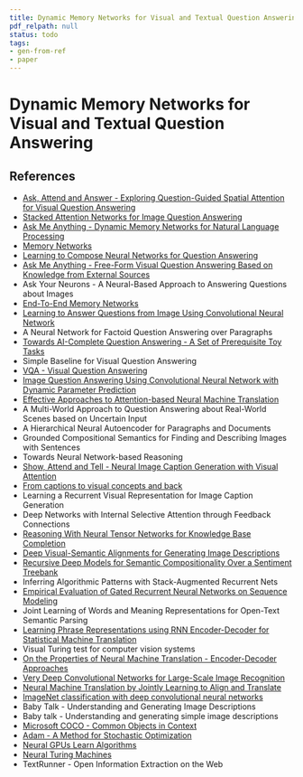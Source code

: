 ```yaml
---
title: Dynamic Memory Networks for Visual and Textual Question Answering
pdf_relpath: null
status: todo
tags:
- gen-from-ref
- paper
---
```


# Dynamic Memory Networks for Visual and Textual Question Answering

## References

- [Ask, Attend and Answer - Exploring Question-Guided Spatial Attention for Visual Question Answering](./ask-attend-and-answer-exploring-question-guided-spatial-attention-for-visual-question-answering.md)
- [Stacked Attention Networks for Image Question Answering](./stacked-attention-networks-for-image-question-answering.md)
- [Ask Me Anything - Dynamic Memory Networks for Natural Language Processing](./ask-me-anything-dynamic-memory-networks-for-natural-language-processing.md)
- [Memory Networks](./memory-networks.md)
- [Learning to Compose Neural Networks for Question Answering](./learning-to-compose-neural-networks-for-question-answering.md)
- [Ask Me Anything - Free-Form Visual Question Answering Based on Knowledge from External Sources](./ask-me-anything-free-form-visual-question-answering-based-on-knowledge-from-external-sources.md)
- Ask Your Neurons - A Neural-Based Approach to Answering Questions about Images
- [End-To-End Memory Networks](./end-to-end-memory-networks.md)
- [Learning to Answer Questions from Image Using Convolutional Neural Network](./learning-to-answer-questions-from-image-using-convolutional-neural-network.md)
- A Neural Network for Factoid Question Answering over Paragraphs
- [Towards AI-Complete Question Answering - A Set of Prerequisite Toy Tasks](./towards-ai-complete-question-answering-a-set-of-prerequisite-toy-tasks.md)
- Simple Baseline for Visual Question Answering
- [VQA - Visual Question Answering](./vqa-visual-question-answering.md)
- [Image Question Answering Using Convolutional Neural Network with Dynamic Parameter Prediction](./image-question-answering-using-convolutional-neural-network-with-dynamic-parameter-prediction.md)
- [Effective Approaches to Attention-based Neural Machine Translation](./effective-approaches-to-attention-based-neural-machine-translation.md)
- A Multi-World Approach to Question Answering about Real-World Scenes based on Uncertain Input
- A Hierarchical Neural Autoencoder for Paragraphs and Documents
- Grounded Compositional Semantics for Finding and Describing Images with Sentences
- Towards Neural Network-based Reasoning
- [Show, Attend and Tell - Neural Image Caption Generation with Visual Attention](./show-attend-and-tell-neural-image-caption-generation-with-visual-attention.md)
- [From captions to visual concepts and back](./from-captions-to-visual-concepts-and-back.md)
- Learning a Recurrent Visual Representation for Image Caption Generation
- Deep Networks with Internal Selective Attention through Feedback Connections
- [Reasoning With Neural Tensor Networks for Knowledge Base Completion](./reasoning-with-neural-tensor-networks-for-knowledge-base-completion.md)
- [Deep Visual-Semantic Alignments for Generating Image Descriptions](./deep-visual-semantic-alignments-for-generating-image-descriptions.md)
- [Recursive Deep Models for Semantic Compositionality Over a Sentiment Treebank](./recursive-deep-models-for-semantic-compositionality-over-a-sentiment-treebank.md)
- Inferring Algorithmic Patterns with Stack-Augmented Recurrent Nets
- [Empirical Evaluation of Gated Recurrent Neural Networks on Sequence Modeling](./empirical-evaluation-of-gated-recurrent-neural-networks-on-sequence-modeling.md)
- Joint Learning of Words and Meaning Representations for Open-Text Semantic Parsing
- [Learning Phrase Representations using RNN Encoder-Decoder for Statistical Machine Translation](./learning-phrase-representations-using-rnn-encoder-decoder-for-statistical-machine-translation.md)
- Visual Turing test for computer vision systems
- [On the Properties of Neural Machine Translation - Encoder-Decoder Approaches](./on-the-properties-of-neural-machine-translation-encoder-decoder-approaches.md)
- [Very Deep Convolutional Networks for Large-Scale Image Recognition](./very-deep-convolutional-networks-for-large-scale-image-recognition.md)
- [Neural Machine Translation by Jointly Learning to Align and Translate](./neural-machine-translation-by-jointly-learning-to-align-and-translate.md)
- [ImageNet classification with deep convolutional neural networks](./imagenet-classification-with-deep-convolutional-neural-networks.md)
- Baby Talk - Understanding and Generating Image Descriptions
- Baby talk - Understanding and generating simple image descriptions
- [Microsoft COCO - Common Objects in Context](./microsoft-coco-common-objects-in-context.md)
- [Adam - A Method for Stochastic Optimization](./adam-a-method-for-stochastic-optimization.md)
- [Neural GPUs Learn Algorithms](./neural-gpus-learn-algorithms.md)
- [Neural Turing Machines](./neural-turing-machines.md)
- TextRunner - Open Information Extraction on the Web
